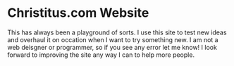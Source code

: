 # Christitus.com Website

This has always been a playground of sorts. I use this site to test new ideas and overhaul it on occation when I want to try something new. I am not a web deisgner or programmer, so if you see any error let me know! I look forward to improving the site any way I can to help more people. 

